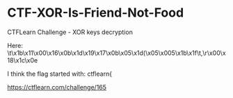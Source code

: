 # CTF-XOR-Is-Friend-Not-Food
CTFLearn Challenge - XOR keys decryption

Here: \t\x1b\x11\x00\x16\x0b\x1d\x19\x17\x0b\x05\x1d(\x05\x005\x1b\x1f\t,\r\x00\x18\x1c\x0e

I think the flag started with: ctflearn{

https://ctflearn.com/challenge/165
